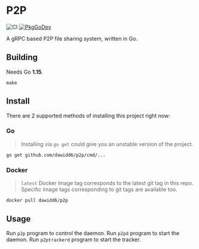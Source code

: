 # P2P

![CI](https://github.com/dawidd6/p2p/workflows/CI/badge.svg)
[![PkgGoDev](https://pkg.go.dev/badge/github.com/dawidd6/p2p)](https://pkg.go.dev/github.com/dawidd6/p2p)

A gRPC based P2P file sharing system, written in Go.

## Building

Needs Go **1.15**.

```shell script
make
```

## Install

There are 2 supported methods of installing this project right now:

### Go

> Installing via `go get` could give you an unstable version of the project.

```shell script
go get github.com/dawidd6/p2p/cmd/...
```

### Docker

> `latest` Docker image tag corresponds to the latest git tag in this repo.
> Specific image tags corresponding to git tags are available too.

```shell script
docker pull dawidd6/p2p
```

## Usage

Run `p2p` program to control the daemon.
Run `p2pd` program to start the daemon.
Run `p2ptrackerd` program to start the tracker.

